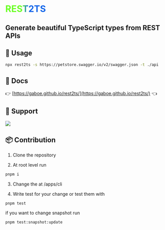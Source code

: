 # <span style="background: linear-gradient(90deg, #6bff25 41%, #1366ea 56%); -webkit-background-clip: text; color: transparent;">REST2TS</span>

## Generate beautiful TypeScript types from REST APIs

## 🚀 Usage

```bash
npx rest2ts -s https://petstore.swagger.io/v2/swagger.json -t ./api
```

## 📖 Docs

👉 [https://gaboe.github.io/rest2ts/](https://gaboe.github.io/rest2ts/) 👈

## 🤝 Support

<a href="https://www.buymeacoffee.com/gaboe"><img src="https://img.buymeacoffee.com/button-api/?text=Coffee for TS types&emoji=☕&slug=gaboe&button_colour=FFDD00&font_colour=000000&font_family=Poppins&outline_colour=000000&coffee_colour=ffffff" /></a>

## 📦 Contribution

1. Clone the repository

2. At root level run

```bash
pnpm i
```

3. Change the at /apps/cli

4. Write test for your change or test them with

```bash
pnpm test
```

if you want to change snapshot run

```bash
pnpm test:snapshot:update
```

